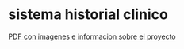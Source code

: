 # sistema historial clinico

[PDF con imagenes e informacion sobre el proyecto]("assets/sistema-clinic-microservicios.pdf")
